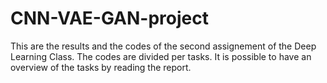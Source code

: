 # CNN-VAE-GAN-project
This are the results and the codes of the second assignement of the Deep Learning Class. The codes are divided per tasks. It is possible to have an overview of the tasks by reading the report.
